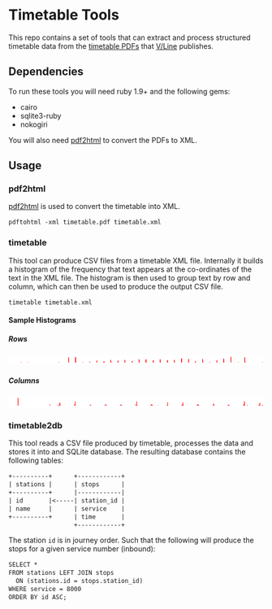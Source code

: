 Timetable Tools
===============

This repo contains a set of tools that can extract and process structured
timetable data from the [timetable PDFs][timetables] that [V/Line][vline]
publishes.

[timetables]: http://www.vline.com.au/index_timetables.aspx
[vline]: http://www.vline.com.au/

Dependencies
------------

To run these tools you will need ruby 1.9+ and the following gems:

* cairo
* sqlite3-ruby
* nokogiri

You will also need [pdf2html] to convert the PDFs to XML.

Usage
-----

### pdf2html

[pdf2html] is used to convert the timetable into XML.

    pdftohtml -xml timetable.pdf timetable.xml

[pdf2html]: http://pdftohtml.sourceforge.net/

### timetable

This tool can produce CSV files from a timetable XML file. Internally it builds
a histogram of the frequency that text appears at the co-ordinates of the text
in the XML file. The histogram is then used to group text by row and column,
which can then be used to produce the output CSV file.

    timetable timetable.xml

[cairo]: http://cairographics.org/

#### Sample Histograms

##### Rows

![Row Histogram](http://github.com/wezm/timetable-tools/raw/master/doc/bendigo-histogram-rows-table-1.png)

##### Columns

![Row Histogram](http://github.com/wezm/timetable-tools/raw/master/doc/bendigo-histogram-columns-table-1.png)

### timetable2db

This tool reads a CSV file produced by timetable, processes the data and stores
it into and SQLite database. The resulting database contains the following
tables:

    +----------+      +------------+
    | stations |      | stops      |
    +----------+      |------------|
    | id       |<-----| station_id |
    | name     |      | service    |
    +----------+      | time       |
                      +------------+

The station `id` is in journey order. Such that the following will produce the
stops for a given service number (inbound):

    SELECT *
    FROM stations LEFT JOIN stops
      ON (stations.id = stops.station_id)
    WHERE service = 8000
    ORDER BY id ASC;


